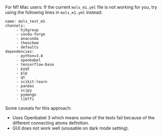 For M1 Mac users: If the current `mols_m1.yml` file is not working for you, try using the following lines in `mols_m1.yml` instead:

```
name: mols_test_m1
channels:
     - hjkgroup
     - conda-forge
     - anaconda
     - theochem
     - defaults
dependencies:
     - python=3.8
     - openbabel
     - tensorflow-base
     - pyqt
     - pip
     - qt
     - scikit-learn
     - pandas
     - scipy
     - pymongo
     - libffi
```

Some caveats for this approach:
- Uses Openbabel 3 which means some of the tests fail because of the different connecting atoms definition.
- GUI does not work well (unusable on dark mode setting).
